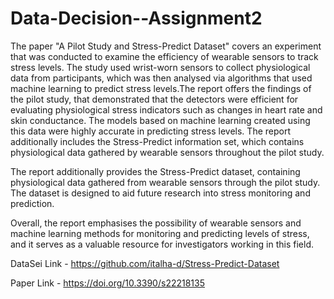 # Data-Decision--Assignment2                                                                 
The paper "A Pilot Study and Stress-Predict Dataset" covers an experiment that was conducted to examine the efficiency of wearable sensors to track stress levels. The study used wrist-worn sensors to collect physiological data from participants, which was then analysed via algorithms that used machine learning to predict stress levels.The report offers the findings of the pilot study, that demonstrated that the detectors were efficient for evaluating physiological stress indicators such as changes in heart rate and skin conductance. The models based on machine learning created using this data were highly accurate in predicting stress levels. The report additionally includes the Stress-Predict information set, which contains physiological data gathered by wearable sensors throughout the pilot study. 

The report additionally provides the Stress-Predict dataset, containing physiological data gathered from wearable sensors through the pilot study. The dataset is designed to aid future research into stress monitoring and prediction.

Overall, the report emphasises the possibility of wearable sensors and machine learning methods for monitoring and predicting levels of stress, and it serves as a valuable resource for investigators working in this field.


DataSei Link - https://github.com/italha-d/Stress-Predict-Dataset 

Paper Link - https://doi.org/10.3390/s22218135


 
                                                 








